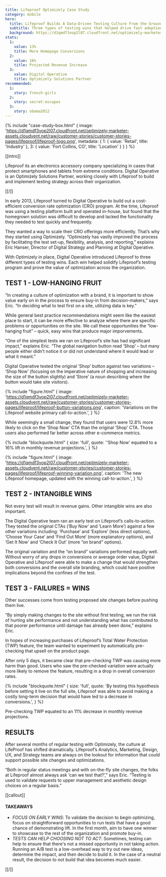 ```yaml
---
title: Lifeproof Optimizely Case Study
category: mobile
hero:
  title: Lifeproof Builds A Data-Driven Testing Culture From the Ground Up
  subtitle: Three types of testing wins that helped drive fast adoption of optimization
  background: https://d1qmdf3vop2l07.cloudfront.net/optimizely-marketer-assets.cloudvent.net/raw/customer-stories/customer-stories-pages/lifeproof/lifeproof-hero.png
stats:
  1:
    value: 13%
    title: More Homepage Conversions
  2:
    value: 16%
    title: Projected Revenue Increase
  3:
    value: Digital Operative
    title: Optimizely Solutions Partner
recommended:
  1:
    story: french-girls
  2:
    story: secret-escapes
  3:
    story: obama2012
---
```

{% include "case-study-box.html"
  {
    image: 'https://d1qmdf3vop2l07.cloudfront.net/optimizely-marketer-assets.cloudvent.net/raw/customer-stories/customer-stories-pages/lifeproof/lifeproof-logo.png',
    metadata: {
      1: {
        value: 'Retail',
        title: 'Industry'
      },
      3: {
        value: 'Fort Collins, CO',
        title: 'Location'
      }
    }
  }
%}

[[intro]]

Lifeproof its an electronics accessory company specializing in cases that protect smartphones and tablets from extreme conditions. Digital Operative is an Optimizely Solutions Partner, working closely with Lifeproof to build and implement testing strategy across their organization.

[[/]]

In early 2013, Lifeproof turned to Digital Operative to build out a cost-efficient conversion rate optimization (CRO) program. At the time, Lifeproof was using a testing platform built and operated in-house, but found that the homegrown solution was difficult to develop and lacked the functionality they needed to test quickly and frequently.

They wanted a way to scale their CRO offerings more efficiently. That’s why they started using Optimizely. “Optimizely has vastly improved the process by facilitating the test set-up, flexibility, analysis, and reporting,” explains Eric Hanser, Director of Digital Strategy and Planning at Digital Operative.

With Optimizely in place, Digital Operative introduced Lifeproof to three different types of testing wins. Each win helped solidify Lifeproof’s testing program and prove the value of optimization across the organization.

## TEST 1 - LOW-HANGING FRUIT

“In creating a culture of optimization with a brand, it is important to show value early on in the process to ensure buy-in from decision-makers,” says Eric. “In deciding what to test first on a site, utilizing data is key.”

While general best practice recommendations might seem like the easiest place to start, it can be more effective to analyze where there are specific problems or opportunities on the site. We call these opportunities the “low-hanging fruit” – quick, easy wins that produce major imporvements.

“One of the simplest tests we ran on Lifeproof’s site has had significant impact,” explains Eric. “The global navigation button read ‘Shop’ – but many people either didn’t notice it or did not understand where it would lead or what it meant.”

Digital Operative tested the original ‘Shop’ button against two variations – ‘Shop Now’ (focusing on the imperative nature of shopping and increasing the size of the button slightly) and ‘Store’ (a noun describing where the button would take site visitors).

{% include "figure.html"
  {
    image: 'https://d1qmdf3vop2l07.cloudfront.net/optimizely-marketer-assets.cloudvent.net/raw/customer-stories/customer-stories-pages/lifeproof/lifeproof-button-variations.png',
    caption: 'Variations on the Lifeproof website primary call-to-action.',
  }
%}

While seemingly a small change, they found that users were 12.8% more likely to click on the ‘Shop Now’ CTA than the original ‘Shop’ CTA. Those users also performed far better across other e-commerce metrics.

{% include "blockquote.html"
  {
    size: 'full',
    quote: '‘Shop Now’ equated to a 16% lift in monthly revenue projections.',
  }
%}

{% include "figure.html"
  {
    image: 'https://d1qmdf3vop2l07.cloudfront.net/optimizely-marketer-assets.cloudvent.net/raw/customer-stories/customer-stories-pages/lifeproof/lifeproof-winning-variation.png',
    caption: 'The new Lifeproof homepage, updated with the winning call-to-action.',
  }
%}

## TEST 2 - INTANGIBLE WINS

Not every test will result in revenue gains. Other intangible wins are also important.

The Digital Operative team ran an early test on Lifeproof’s calls-to-action. They tested the original CTAs (‘Buy Now’ and ‘Learn More’) against a few other variations including: ‘Purchase’ and ‘Explore’ (less direct options), ‘Choose Your Case’ and ‘Find Out More’ (more explanatory options), and ‘Get It Now’ and ‘Check It Out’ (more “on brand” options).

The original variation and the “on brand” variations performed equally well. Without worry of any drops in conversions or average order value, Digital Operative and Lifeproof were able to make a change that would strengthen both conversions and the overall site branding, which could have positive implications beyond the confines of the test.

## TEST 3 - FAILURES = WINS

Other successes come from testing proposed site changes before pushing them live.

“By simply making changes to the site without first testing, we run the risk of hurting site performance and not understanding what has contributed to that poorer performance until damage has already been done,” explains Eric.

In hopes of increasing purchases of Lifeproof’s Total Water Protection (TWP) feature, the team wanted to experiment by automatically pre-checking that upsell on the product page.

After only 5 days, it became clear that pre-checking TWP was causing more harm than good. Users who saw the pre-checked variation were actually more likely to remove the feature, resulting in a drop in overall conversion rates.

{% include "blockquote.html"
  {
    size: 'full',
    quote: 'By testing this hypothesis before setting it live on the full site, Lifeproof was able to avoid making a costly long-term decision that would have led to a decrease in conversions.',
  }
%}

Pre-checking TWP equated to an 11% decrease in monthly revenue projections.

## RESULTS

After several months of regular testing with Optimizely, the culture at LifeProof has shifted dramatically. Lifeproof’s Analytics, Marketing, Design, UX, and Strategy teams are always on the lookout for information that could support possible site changes and optimizations.

“Both in regular status meetings and with on-the-fly site changes, the folks at Lifeproof almost always ask ‘can we test that?’,” says Eric. “Testing is used to validate requests to upper management and aesthetic design choices on a regular basis.”

[[callout]]

#### TAKEAWAYS

- *FOCUS ON EARLY WINS*: To validate the decision to begin optimizing, focus on straightforward opportunities to run tests that have a good chance of demonstrating lift. In the first month, aim to have one winner to showcase to the rest of the organization and promote buy-in.
- *TESTS CAN HELP CHOOSING NOT TO ACT*: Sometimes, testing can help to ensure that there's not a missed opportunity in not taking action. Running an A/B test is a low-overhead way to try out new ideas, determine the impact, and then decide to build it. In the case of a neutral result, the decision to not build that idea becomes much easier.

[[/]]

